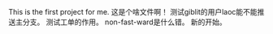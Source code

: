 This is the first project for me.
这是个啥文件啊！
测试giblit的用户laoc能不能推送主分支。
测试工单的作用。
non-fast-ward是什么错。
新的开始。
